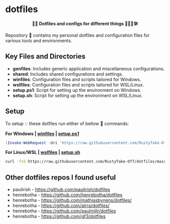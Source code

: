 # dotfiles

**<p align="center">🐶📄 Dotfiles and configs for different things 🔢🍎🐧🛠️</p>**

Repository 🏤 contains my personal dotfiles and configuration files for various tools and environments.

## Key Files and Directories

* **genfiles**: Includes generic application and miscellaneous configurations.
* **shared**: Includes shared configurations and settings.
* **winfiles**: Configuration files and scripts tailored for Windows.
* **wslfiles**: Configuration files and scripts tailored for WSL/Linux.
* **setup.ps1**: Script for setting up the environment on Windows.
* **setup.sh**: Script for setting up the environment on WSL/Linux.

## Setup

To setup 💡 these dotfiles run either of bellow 🔽 commands:

**For Windows |  [winfiles](../winfiles)  | [setup.ps1](../setup.ps1)**

```powershell
(Invoke-WebRequest -Uri 'https://raw.githubusercontent.com/RustyTake-Off/dotfiles/main/setup.ps1').Content | Invoke-Expression
```

**For Linux/WSL | [wslfiles](../wslfiles) | [setup.sh](../setup.sh)**

```bash
curl -fsS https://raw.githubusercontent.com/RustyTake-Off/dotfiles/main/setup.sh | bash
```

## Other dotfiles repos I found useful

* paulirish - <https://github.com/paulirish/dotfiles>
* henrebotha - <https://github.com/henrebotha/dotfiles>
* henrebotha - <https://github.com/mathiasbynens/dotfiles/>
* henrebotha - <https://github.com/alrra/dotfiles/>
* henrebotha - <https://github.com/paulmillr/dotfiles>
* henrebotha - <https://github.com/gf3/dotfiles>

